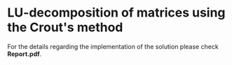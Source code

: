 # LU-decomposition of matrices using the Crout's method
For the details regarding the implementation of the solution please check **Report.pdf**.
